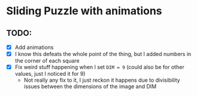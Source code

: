 # Sliding Puzzle with animations


## TODO:
- [x] Add animations
- [x] I know this defeats the whole point of the thing, but I added numbers in the corner of each square
- [x] Fix weird stuff happening when I set `DIM = 9` (could also be for other values, just I noticed it for 9)
    - Not really any fix to it, I just reckon it happens due to divisibility issues between the dimensions of the image and DIM
